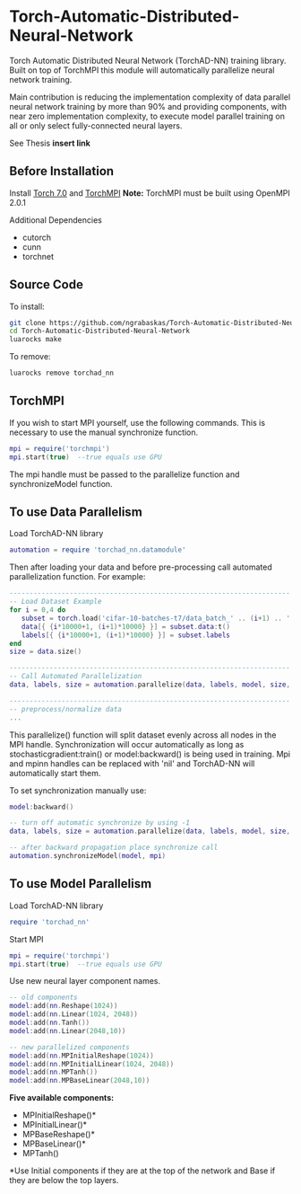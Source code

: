 # Torch-Automatic-Distributed-Neural-Network
Torch Automatic Distributed Neural Network (TorchAD-NN) training library. Built on top of TorchMPI this module will automatically parallelize neural network training.

Main contribution is reducing the implementation complexity of data parallel neural network training by more than 90% and providing components, with near zero implementation complexity, to execute model parallel training on all or only select fully-connected neural layers.

See Thesis **insert link**

## Before Installation
Install [Torch 7.0](https://github.com/torch/torch7) and [TorchMPI](https://github.com/facebookresearch/TorchMPI)
**Note:** TorchMPI must be built using OpenMPI 2.0.1

Additional Dependencies

 - cutorch
 - cunn
 - torchnet

## Source Code
To install:
```bash
git clone https://github.com/ngrabaskas/Torch-Automatic-Distributed-Neural-Network.git
cd Torch-Automatic-Distributed-Neural-Network
luarocks make 
```
To remove:
```bash
luarocks remove torchad_nn 
```
## TorchMPI
If you wish to start MPI yourself, use the following commands. This is necessary to use the manual synchronize function.
```lua
mpi = require('torchmpi')
mpi.start(true)  --true equals use GPU
```
The mpi handle must be passed to the parallelize function and synchronizeModel function.
## To use Data Parallelism

Load TorchAD-NN library 
```lua
automation = require 'torchad_nn.datamodule'
```
Then after loading your data and before pre-processing call automated parallelization function. For example:
```lua
----------------------------------------------------------------------
-- Load Dataset Example
for i = 0,4 do
   subset = torch.load('cifar-10-batches-t7/data_batch_' .. (i+1) .. '.t7', 'ascii')
   data[{ {i*10000+1, (i+1)*10000} }] = subset.data:t()
   labels[{ {i*10000+1, (i+1)*10000} }] = subset.labels
end
size = data.size()

----------------------------------------------------------------------
-- Call Automated Parallelization 
data, labels, size = automation.parallelize(data, labels, model, size, mpi, mpinn, batchSize) 

----------------------------------------------------------------------
-- preprocess/normalize data
...

```

This parallelize() function will split dataset evenly across all nodes in the MPI handle. Synchronization will occur automatically as long as stochasticgradient:train() or model:backward() is being used in training. Mpi and mpinn handles can be replaced with 'nil' and TorchAD-NN will automatically start them.

To set synchronization manually use:
```lua 
model:backward()

-- turn off automatic synchronize by using -1 
data, labels, size = automation.parallelize(data, labels, model, size, mpi, mpinn, -1) 

-- after backward propagation place synchronize call
automation.synchronizeModel(model, mpi)
```

## To use Model Parallelism

Load TorchAD-NN library 
```lua
require 'torchad_nn'
```
Start MPI
```lua
mpi = require('torchmpi')
mpi.start(true)  --true equals use GPU
```

Use new neural layer component names.
```lua 
-- old components
model:add(nn.Reshape(1024))
model:add(nn.Linear(1024, 2048))
model:add(nn.Tanh())
model:add(nn.Linear(2048,10))

-- new parallelized components
model:add(nn.MPInitialReshape(1024))
model:add(nn.MPInitialLinear(1024, 2048))
model:add(nn.MPTanh())
model:add(nn.MPBaseLinear(2048,10))
```
**Five available components:**
 - MPInitialReshape()*
 - MPInitialLinear()*
 - MPBaseReshape()*
 - MPBaseLinear()*
 - MPTanh()

*Use Initial components if they are at the top of the network and Base if they are below the top layers.
